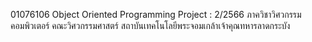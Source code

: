 01076106 Object Oriented Programming Project : 2/2566
ภาควิชาวิศวกรรมคอมพิวเตอร์ คณะวิศวกรรมศาสตร์
สถาบันเทคโนโลยีพระจอมเกล้าเจ้าคุณทหารลาดกระบัง

